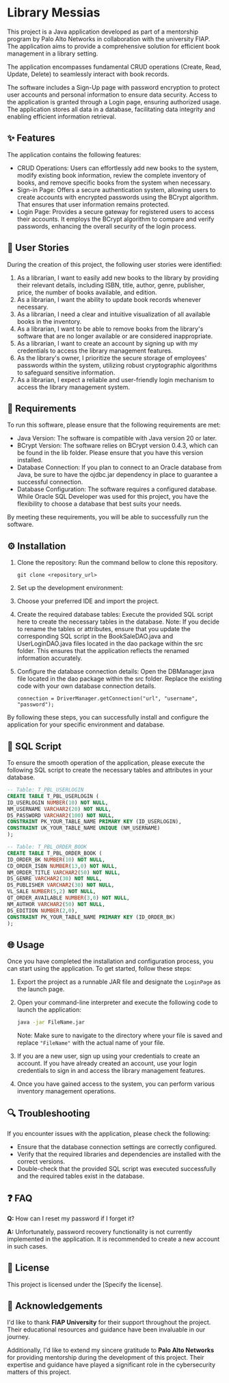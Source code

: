 # Library Messias
This project is a Java application developed as part of a mentorship program by Palo Alto Networks in collaboration with the university FIAP. The application aims to provide a comprehensive solution for efficient book management in a library setting.

The application encompasses fundamental CRUD operations (Create, Read, Update, Delete) to seamlessly interact with book records. 

The software includes a Sign-Up page with password encryption to protect user accounts and personal information to ensure data security. Access to the application is granted through a Login page, ensuring authorized usage. The application stores all data in a database, facilitating data integrity and enabling efficient information retrieval.


## ✨ Features
The application contains the following features:

* CRUD Operations: Users can effortlessly add new books to the system, modify existing book information, review the complete inventory of books, and remove specific books from the system when necessary.
* Sign-in Page: Offers a secure authentication system, allowing users to create accounts with encrypted passwords using the BCrypt algorithm. That ensures that user information remains protected.
* Login Page: Provides a secure gateway for registered users to access their accounts. It employs the BCrypt algorithm to compare and verify passwords, enhancing the overall security of the login process.


## 👥 User Stories
During the creation of this project, the following user stories were identified:

1. As a librarian, I want to easily add new books to the library by providing their relevant details, including ISBN, title, author, genre, publisher, price, the number of books available, and edition.
2. As a librarian, I want the ability to update book records whenever necessary.
3. As a librarian, I need a clear and intuitive visualization of all available books in the inventory.
4. As a librarian, I want to be able to remove books from the library's software that are no longer available or are considered inappropriate.
5. As a librarian, I want to create an account by signing up with my credentials to access the library management features.
6. As the library's owner, I prioritize the secure storage of employees' passwords within the system, utilizing robust cryptographic algorithms to safeguard sensitive information.
7. As a librarian, I expect a reliable and user-friendly login mechanism to access the library management system.


## 📝 Requirements
To run this software, please ensure that the following requirements are met:

* Java Version: The software is compatible with Java version 20 or later.
* BCrypt Version: The software relies on BCrypt version 0.4.3, which can be found in the lib folder. Please ensure that you have this version installed.
* Database Connection: If you plan to connect to an Oracle database from Java, be sure to have the ojdbc.jar dependency in place to guarantee a successful connection.
* Database Configuration: The software requires a configured database. While Oracle SQL Developer was used for this project, you have the flexibility to choose a database that best suits your needs.

By meeting these requirements, you will be able to successfully run the software.


## ⚙️ Installation
1. Clone the repository:
    Run the command bellow to clone this repository.
    
    ```
    git clone <repository_url>
    ```
    
2. Set up the development environment:
3. Choose your preferred IDE and import the project.
4. Create the required database tables:
    Execute the provided SQL script here to create the necessary tables in the database.
    Note: If you decide to rename the tables or attributes, ensure that you update the corresponding SQL script in the BookSaleDAO.java and UserLoginDAO.java files located in the dao package within the src folder. This ensures that the application reflects the renamed information accurately.
5. Configure the database connection details:
    Open the DBManager.java file located in the dao package within the src folder.
    Replace the existing code with your own database connection details. 
    
    ```
    connection = DriverManager.getConnection("url", "username", "password");
    ```

By following these steps, you can successfully install and configure the application for your specific environment and database.


## 📜 SQL Script
To ensure the smooth operation of the application, please execute the following SQL script to create the necessary tables and attributes in your database.

```sql
-- Table: T_PBL_USERLOGIN
CREATE TABLE T_PBL_USERLOGIN ( 
ID_USERLOGIN NUMBER(10) NOT NULL, 
NM_USERNAME VARCHAR2(20) NOT NULL, 
DS_PASSWORD VARCHAR2(100) NOT NULL, 
CONSTRAINT PK_YOUR_TABLE_NAME PRIMARY KEY (ID_USERLOGIN), 
CONSTRAINT UK_YOUR_TABLE_NAME UNIQUE (NM_USERNAME)
);

-- Table: T_PBL_ORDER_BOOK
CREATE TABLE T_PBL_ORDER_BOOK (
ID_ORDER_BK NUMBER(10) NOT NULL,
CD_ORDER_ISBN NUMBER(13,0) NOT NULL,
NM_ORDER_TITLE VARCHAR2(50) NOT NULL,
DS_GENRE VARCHAR2(30) NOT NULL,
DS_PUBLISHER VARCHAR2(30) NOT NULL,
VL_SALE NUMBER(5,2) NOT NULL,
QT_ORDER_AVAILABLE NUMBER(3,0) NOT NULL,
NM_AUTHOR VARCHAR2(50) NOT NULL,
DS_EDITION NUMBER(2,0),
CONSTRAINT PK_YOUR_TABLE_NAME PRIMARY KEY (ID_ORDER_BK)
);
```

## 🌐 Usage
Once you have completed the installation and configuration process, you can start using the application. To get started, follow these steps:

1. Export the project as a runnable JAR file and designate the `LoginPage` as the launch page.
2. Open your command-line interpreter and execute the following code to launch the application:

    ```bash
    java -jar FileName.jar
    ```

    Note: Make sure to navigate to the directory where your file is saved and replace `"FileName"` with the actual name of your file.
3. If you are a new user, sign up using your credentials to create an account. If you have already created an account, use your login credentials to sign in and access the library management features. 
4. Once you have gained access to the system, you can perform various inventory management operations.


## 🔍 Troubleshooting
If you encounter issues with the application, please check the following:
* Ensure that the database connection settings are correctly configured.
* Verify that the required libraries and dependencies are installed with the correct versions.
* Double-check that the provided SQL script was executed successfully and the required tables exist in the database.


## ❓ FAQ
**Q:** How can I reset my password if I forget it?

**A:** Unfortunately, password recovery functionality is not currently implemented in the application. It is recommended to create a new account in such cases.


## 🧾 License
This project is licensed under the [Specify the license].


## 🥰 Acknowledgements
I'd like to thank **FIAP University** for their support throughout the project. Their educational resources and guidance have been invaluable in our journey.

Additionally, I'd like to extend my sincere gratitude to **Palo Alto Networks** for providing mentorship during the development of this project. Their expertise and guidance have played a significant role in the cybersecurity matters of this project.


